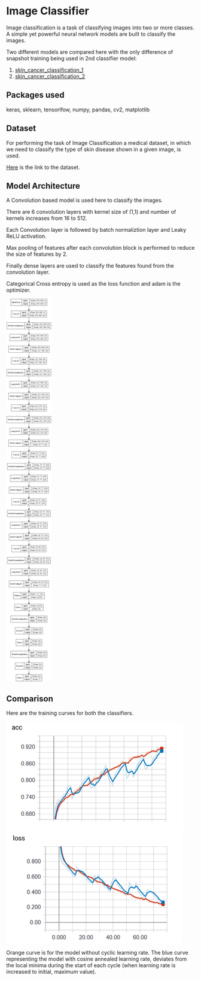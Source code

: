 # Image Classifier

Image classification is a task of classifying images into two or more classes. A simple yet powerful neural network models are built to classify the images.

Two different models are compared here with the only difference of snapshot training being used in 2nd classifier model:
 1. [skin_cancer_classification_1](./skin_cancer_classification_1.ipynb) 
 2. [skin_cancer_classification_2](./skin_cancer_classification_2.ipynb) 

## Packages used

keras, sklearn, tensorlfow, numpy, pandas, cv2, matplotlib

## Dataset

For performing the task of Image Classification a medical dataset, in which we need to classify the type of skin disease shown in a given image, is used.

[Here](https://www.kaggle.com/kmader/skin-cancer-mnist-ham10000/kernels) is the link to the dataset.

## Model Architecture

A Convolution based model is used here to classify the images.

There are 6 convolution layers with kernel size of (1,1) and number of kernels increases from 16 to 512.

Each Convolution layer is followed by batch normaliztion layer and Leaky ReLU activation.

Max pooling of features after each convolution block is performed to reduce the size of features by 2.

Finally dense layers are used to classify the features found from the convolution layer.

Categorical Cross entropy is used as the loss function and adam is the optimizer.

![Model Architecture](../Images/model_plot.png)

## Comparison 

Here are the training curves for both the classifiers.
 
![Training accuracy Curve](../Images/training_acc.PNG)   ![Training Loss Curve](../Images/training_loss.PNG)

Orange curve is for the model without cyclic learning rate. The blue curve representing the model with cosine annealed learning rate, deviates from the local minima during the start of each cycle (when learning rate is increased to initial, maximum value). 


